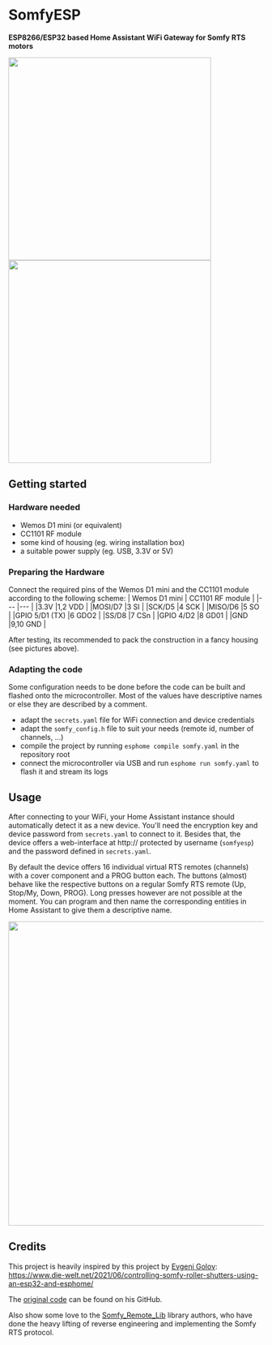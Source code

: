 # SomfyESP
**ESP8266/ESP32 based Home Assistant WiFi Gateway for Somfy RTS motors**

<div>
<img height="400px" src="https://user-images.githubusercontent.com/22083742/213578358-5f8181f7-5085-4315-ad66-7fcaf4177df0.jpg"/>
<img height="400px" src="https://user-images.githubusercontent.com/22083742/213578066-1a911110-aa45-48e8-86bd-6bc60cdb4484.jpg"/>
</div>

## Getting started

### Hardware needed
- Wemos D1 mini (or equivalent)
- CC1101 RF module
- some kind of housing (eg. wiring installation box)
- a suitable power supply (eg. USB, 3.3V or 5V)

### Preparing the Hardware
Connect the required pins of the Wemos D1 mini and the CC1101 module according to the following scheme:
| Wemos D1 mini | CC1101 RF module  |
|---            |---                |
|3.3V           |1,2 VDD            |
|MOSI/D7        |3 SI               |
|SCK/D5         |4 SCK              |
|MISO/D6        |5 SO               |
|GPIO 5/D1 (TX) |6 GDO2             |
|SS/D8          |7 CSn              |
|GPIO 4/D2      |8 GD01             |
|GND            |9,10 GND           |

After testing, its recommended to pack the construction in a fancy housing (see pictures above).

### Adapting the code
Some configuration needs to be done before the code can be built and flashed onto the microcontroller.
Most of the values have descriptive names or else they are described by a comment.
- adapt the `secrets.yaml` file for WiFi connection and device credentials
- adapt the `somfy_config.h` file to suit your needs (remote id, number of channels, ...)
- compile the project by running `esphome compile somfy.yaml` in the repository root
- connect the microcontroller via USB and run `esphome run somfy.yaml` to flash it and stream its logs

## Usage
After connecting to your WiFi, your Home Assistant instance should automatically detect it as a new device.
You'll need the encryption key and device password from `secrets.yaml` to connect to it.
Besides that, the device offers a web-interface at http://<device-ip> protected by username (`somfyesp`)
and the password defined in `secrets.yaml`.

By default the device offers 16 individual virtual RTS remotes (channels) with a cover component and a PROG
button each. The buttons (almost) behave like the respective buttons on a regular Somfy RTS remote
(Up, Stop/My, Down, PROG). Long presses however are not possible at the moment.
You can program and then name the corresponding entities in Home Assistant to give them a descriptive name.

<img height="600px" src="https://user-images.githubusercontent.com/22083742/213583189-c30793d3-8c3b-4415-9a54-3550b2c01e75.jpg"/>


## Credits
This project is heavily inspired by this project by [Evgeni Golov](https://github.com/evgeni):\
https://www.die-welt.net/2021/06/controlling-somfy-roller-shutters-using-an-esp32-and-esphome/

The [original code](https://github.com/evgeni/esphome-configs/blob/devel/somfy.yaml) can be found on his GitHub.

Also show some love to the [Somfy_Remote_Lib](https://github.com/Legion2/Somfy_Remote_Lib) library authors,
who have done the heavy lifting of reverse engineering and implementing the Somfy RTS protocol.

